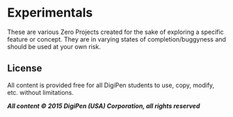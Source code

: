 # Experimentals

These are various Zero Projects created for the sake of exploring a specific feature or concept. They are in varying states of completion/buggyness and should be used at your own risk.

## License

All content is provided free for all DigiPen students to use, copy, modify, etc. without limitations.

***All content © 2015 DigiPen (USA) Corporation, all rights reserved***

